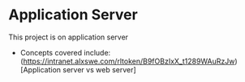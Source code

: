 # Application Server
This project is on application server

- Concepts covered include:
(https://intranet.alxswe.com/rltoken/B9fOBzIxX_t1289WAuRzJw)[Application server vs web server]

